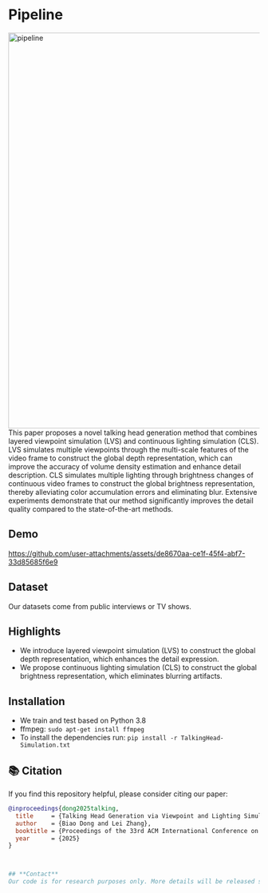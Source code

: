 # Pipeline
<img width="1533" height="792" alt="pipeline" src="https://github.com/user-attachments/assets/88516837-83fd-4c70-8675-a7516179f52c" />
This paper proposes a novel talking head generation method that combines layered viewpoint simulation (LVS) and continuous lighting simulation (CLS). LVS simulates multiple viewpoints through the multi-scale features of the video frame to construct the global depth representation, which can improve the accuracy of volume density estimation and enhance detail description. CLS simulates multiple lighting through brightness changes of continuous video frames to construct the global brightness representation, thereby alleviating color accumulation errors and eliminating blur. Extensive experiments demonstrate that our method significantly improves the detail quality compared to the state-of-the-art methods.

## **Demo**
https://github.com/user-attachments/assets/de8670aa-ce1f-45f4-abf7-33d85685f6e9


## **Dataset**
Our datasets come from public interviews or TV shows.

## **Highlights**
-  We introduce layered viewpoint simulation (LVS) to construct the global depth representation, which enhances the detail expression.
-  We propose continuous lighting simulation (CLS) to construct the global brightness representation, which eliminates blurring artifacts.

## **Installation**
-  We train and test based on Python 3.8
-  ffmpeg: ```sudo apt-get install ffmpeg```
-  To install the dependencies run: ```pip install -r TalkingHead-Simulation.txt```

## 📚 Citation
If you find this repository helpful, please consider citing our paper:

```bibtex
@inproceedings{dong2025talking,
  title     = {Talking Head Generation via Viewpoint and Lighting Simulation Based on Global Representation},
  author    = {Biao Dong and Lei Zhang},
  booktitle = {Proceedings of the 33rd ACM International Conference on Multimedia (ACM MM)},
  year      = {2025}
}



## **Contact**
Our code is for research purposes only. More details will be released shortly. If you have any questions, please contact us: dongbiao@bit.edu.cn
